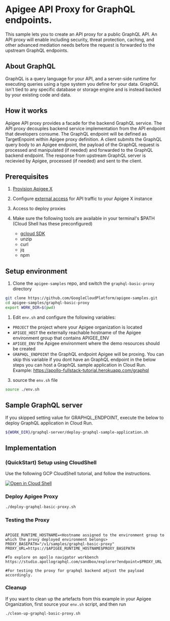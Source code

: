 # Apigee API Proxy for GraphQL endpoints.
This sample lets you to create an API proxy for a public GraphQL API. An API proxy will enable including security, threat protection, caching, and other advanced mediation needs before the request is forwarded to the upstream GraphQL endpoints.

## About GraphQL
GraphQL is a query language for your API, and a server-side runtime for executing queries using a type system you define for your data. GraphQL isn't tied to any specific database or storage engine and is instead backed by your existing code and data.

## How it works
Apigee API proxy provides a facade for the backend GraphQL service. The API proxy decouples  backend service implementation from the API endpoint that developers consume. The GraphQL endpoint will be defined as TargetEnpoint within Apigee proxy definition. A client submits the GraphQL query body to an Apigee endpoint, the payload of the GraphQL request is processed and manipulated (if needed) and forwarded to the GraphQL backend endpoint. The response from  upstream GraphQL server is recievied by Apigee, processed (if needed) and sent to the client.

## Prerequisites

1. [Provision Apigee X](https://cloud.google.com/apigee/docs/api-platform/get-started/provisioning-intro)

2. Configure [external access](https://cloud.google.com/apigee/docs/api-platform/get-started/configure-routing#external-access) for API traffic to your Apigee X instance

3. Access to deploy proxies

4. Make sure the following tools are available in your terminal's $PATH (Cloud Shell has these preconfigured)
    * [gcloud SDK](https://cloud.google.com/sdk/docs/install)
    * unzip
    * curl
    * jq
    * npm


## Setup environment

1. Clone the `apigee-samples` repo, and switch the `graphql-basic-proxy` directory

```bash
git clone https://github.com/GoogleCloudPlatform/apigee-samples.git
cd apigee-samples/graphql-basic-proxy
export WORK_DIR=$(pwd)
```

1. Edit `env.sh` and configure the following variables:

* `PROJECT` the project where your Apigee organization is located
* `APIGEE_HOST` the externally reachable hostname of the Apigee environment group that contains APIGEE_ENV
* `APIGEE_ENV` the Apigee environment where the demo resources should be created
* `GRAPHQL_ENDPOINT` the GraphQL endpoint Apigee will be proxing. You can skip this variable if you dont have an GraphQL endpoint in the below steps you can host a GraphQL sample application in Cloud Run. Example: https://apollo-fullstack-tutorial.herokuapp.com/graphql

3. source the `env.sh` file

```bash
source ./env.sh
```

## Sample GraphQL server
If you skipped setting value for GRAPHQL_ENDPOINT, execute the below to deploy GraphQL application in Cloud Run.

``` bash
${WORK_DIR}/graphql-server/deploy-graphql-sample-application.sh 
```

## Implementation 
    
### (QuickStart) Setup using CloudShell

Use the following GCP CloudShell tutorial, and follow the instructions.

[![Open in Cloud Shell](https://gstatic.com/cloudssh/images/open-btn.png)](https://ssh.cloud.google.com/cloudshell/open?cloudshell_git_repo=https://github.com/GoogleCloudPlatform/apigee-samples&cloudshell_git_branch=main&cloudshell_workspace=.&cloudshell_tutorial=graphql-basic-proxy/docs/cloudshell-tutorial.md)

### Deploy Apigee Proxy

```bash
./deploy-graphql-basic-proxy.sh
```

### Testing the Proxy

```

APIGEE_RUNTIME_HOSTNAME=<Hostname assigned to the environment group to which the proxy deployed environment belongs>
PROXY_BASEPATH="/v1/samples/graphql-basic-proxy"
PROXY_URL=https://$APIGEE_RUNTIME_HOSTNAME$PROXY_BASEPATH

#To explore on apollo navigator workbench
https://studio.apollographql.com/sandbox/explorer?endpoint=$PROXY_URL

#For testing the proxy for graphql backend adjust the payload accordingly.

```

### Cleanup

If you want to clean up the artefacts from this example in your Apigee Organization, first source your `env.sh` script, and then run

```bash
./clean-up-graphql-basic-proxy.sh
```